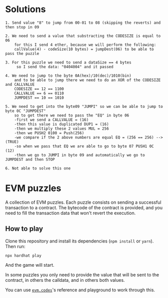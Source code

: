 # Solutions
````
1. Send value "8" to jump from 00-01 to 08 (skipping the reverts) and then stop in 09

2. We need to send a value that substracting the CODESIZE is equal to 06
    for this I send 4 ether, because we will perform the following:
    callValue(4) - codeSize(10 bytes) = jumpDest(06) to be able to pass the puzzle

3. For this puzzle we need to send a dataSize == 4 bytes
     so I send the data: "0404004" and it passed

4. We need to jump to the byte 0A(hex)/10(dec)/1010(bin)
    and to be able to jump there we need to do an XOR of the CODESIZE and CALLVALUE
    CODESIZE == 12 == 1100
    CALLVALUE == 6 == 0110
    JUMPDEST == 10 == 1010
    
5. We need to get into the byte09 "JUMPI" so we can be able to jump to byte 0C "JUMPDEST"
    so to get there we need to pass the "EQ" in byte 06
    -first we send a CALLVALUE = (16)
    -then this value is duplicated DUP1 = (16)
    -then we multiply these 2 values MUL = 256
    -then we PUSH2 0100 = Push(256)
    -we compare if the 2 above numbers are equal EQ = (256 == 256) --> (TRUE)
    -so when we pass that EQ we are able to go to byte 07 PUSH1 0C (12)
    -then we go to JUMPI in byte 09 and automatically we go to JUMPDEST and then STOP

6. Not able to solve this one

````

# EVM puzzles

A collection of EVM puzzles. Each puzzle consists on sending a successful transaction to a contract. The bytecode of the contract is provided, and you need to fill the transaction data that won't revert the execution.

## How to play

Clone this repository and install its dependencies (`npm install` or `yarn`). Then run:

```
npx hardhat play
```

And the game will start.

In some puzzles you only need to provide the value that will be sent to the contract, in others the calldata, and in others both values.

You can use [`evm.codes`](https://www.evm.codes/)'s reference and playground to work through this.
